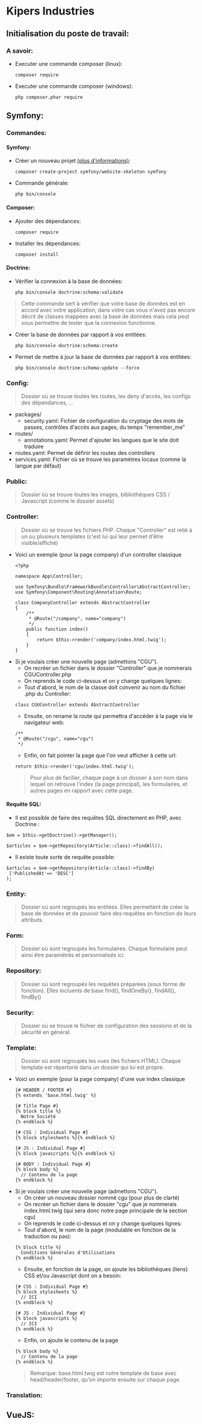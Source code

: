 # Kipers Industries
## Initialisation du poste de travail:
### A savoir:
* Executer une commande composer (linux):
  ```
  composer require
  ```
* Executer une commande composer (windows):
  ```
  php composer.phar require
  ```

## Symfony:
### Commandes:
#### Symfony:
* Créer un nouveau projet [(plus d'informations)](https://gregwar.com/php/tds/td6_1.html):
  ```
  composer create-project symfony/website-skeleton symfony
  ```
* Commande générale:
  ```
  php bin/console
  ```
#### Composer:
* Ajouter des dépendances:
  ```
  composer require
  ```
* Installer les dépendances:
  ```
  composer install
  ```
#### Doctrine:
* Vérifier la connexion à la base de données:
  ```
  php bin/console doctrine:schema:validate
  ```
> Cette commande sert à vérifier que votre base de données est en accord avec votre application,
> dans votre cas vous n'avez pas encore décrit de classes mappées avec la base de données
> mais cela peut vous permettre de tester que la connexion fonctionne.
* Créer la base de données par rapport à vos entitées:
  ```
  php bin/console doctrine:schema:create
  ```
* Permet de mettre à jour la base de données par rapport à vos entitées:
  ```
  php bin/console doctrine:schema:update --force
  ```

### Config: 
> Dossier où se trouve toutes les routes, les deny d'accès, les configs des dépendances, ...
* packages/
  * security.yaml: Fichier de configuration du cryptage des mots de passes, contrôles d'accès aux pages, du temps "remember_me"
* routes/
  * annotations.yaml: Permet d'ajouter les langues que le site doit traduire
* routes.yaml: Permet de définir les routes des controllers
* services.yaml: Fichier où se trouve les paramètres locaux (comme la langue par défaut)

### Public: 
> Dossier où se trouve toutes les images, bibliothèques CSS / Javascript (comme le dossier assets)

### Controller: 
> Dossier où se trouve les fichiers PHP. Chaque "Controller" est relié à un ou plusieurs templates
> (c'est lui qui leur permet d'être visible/affiché)
* Voici un exemple (pour la page company) d'un controller classique
  ```
  <?php

  namespace App\Controller;

  use Symfony\Bundle\FrameworkBundle\Controller\AbstractController;
  use Symfony\Component\Routing\Annotation\Route;

  class CompanyController extends AbstractController
  {
      /**
       * @Route("/company", name="company")
       */
      public function index()
      {
          return $this->render('company/index.html.twig');
      }
  }
  ```
* Si je voulais créer une nouvelle page (admettons "CGU").
  * On recréer un fichier dans le dossier "Controller" que je nommerais CGUController.php
  * On reprends le code ci-dessus et on y change quelques lignes: 
  * Tout d'abord, le nom de la classe doit convenir au nom du fichier .php du Controller:
  ```
  class CGUController extends AbstractController
  ```
  * Ensuite, on rename la route qui permettra d'accéder à la page via le navigateur web:
  ```
  /**
   * @Route("/cgu", name="cgu")
   */
  ```
  * Enfin, on fait pointer la page que l'on veut afficher à cette url:
  ```
  return $this->render('cgu/index.html.twig');
  ```
  > Pour plus de facilier, chaque page à un dossier à son nom dans lequel on retrouve l'index (la page principal),
  > les formulaires, et autres pages en rapport avec cette page.
  
#### Requête SQL:
 * Il est possible de faire des requêtes SQL directement en PHP, avec Doctrine :
 ```
 $em = $this->getDoctrine()->getManager();
 
 $articles = $em->getRepository(Article::class)->findAll();
 ```
 * Il existe toute sorte de requête possible:
 ```
 $articles = $em->getRepository(Article::class)->findBy(
  ['PublishedAt'=> 'DESC']
 );
 ```

### Entity:
> Dossier où sont regroupés les entitées. Elles permettent de créer la base de données et de pouvoir faire
> des requêtes en fonction de leurs attributs. 
### Form:
> Dossier où sont regroupés les formulaires. Chaque formulaire peut ainsi être paramétrés et personnalisés ici.
### Repository:
> Dossier où sont regroupés les requêtes préparées (sous forme de fonction).
> Elles incluents de base find(), findOneBy(), findAll(), findBy()
### Security: 
> Dossier où se trouve le fichier de configuration des sessions et de la sécurité en général.
### Template:
> Dossier où sont regroupés les vues (les fichiers HTML). Chaque template est répertorié dans un dossier qui lui est propre.
* Voici un exemple (pour la page company) d'une vue index classique
  ```
  {# HEADER / FOOTER #}
  {% extends 'base.html.twig' %}

  {# Title Page #}
  {% block title %}
    Notre Société
  {% endblock %}

  {# CSS : Individual Page #}
  {% block stylesheets %}{% endblock %}

  {# JS : Individual Page #}
  {% block javascripts %}{% endblock %}

  {# BODY : Individual Page #}
  {% block body %}
    // Contenu de la page
  {% endblock %}
  ```
* Si je voulais créer une nouvelle page (admettons "CGU").
  * On créer un nouveau dossier nommé cgu (pour plus de clarté)
  * On recréer un fichier dans le dossier "cgu" que je nommerais index.html.twig (qui sera donc notre page principale de la section cgu)
  * On reprends le code ci-dessus et on y change quelques lignes: 
  * Tout d'abord, le nom de la page (modulable en fonction de la traduction ou pas):
  ```
  {% block title %}
    Conditions Générales d'Utilisations
  {% endblock %}
  ```
  * Ensuite, en fonction de la page, on ajoute les bibliothèques (liens) CSS et/ou Javascript dont on a besoin:
  ```
  {# CSS : Individual Page #}
  {% block stylesheets %}
    // ICI
  {% endblock %}

  {# JS : Individual Page #}
  {% block javascripts %}
    // ICI
  {% endblock %}
  ```
  * Enfin, on ajoute le contenu de la page
  ```
  {% block body %}
    // Contenu de la page
  {% endblock %}
  ```
  > Remarque: base.html.twig est notre template de base avec head/header/footer,
  > qu'on importe ensuite sur chaque page.
### Translation: 


## VueJS:
